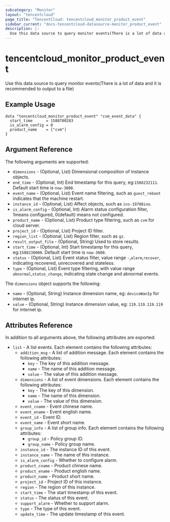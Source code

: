 ```yaml
---
subcategory: "Monitor"
layout: "tencentcloud"
page_title: "TencentCloud: tencentcloud_monitor_product_event"
sidebar_current: "docs-tencentcloud-datasource-monitor_product_event"
description: |-
  Use this data source to query monitor events(There is a lot of data and it is recommended to output to a file)
---
```


# tencentcloud_monitor_product_event

Use this data source to query monitor events(There is a lot of data and it is recommended to output to a file)

## Example Usage

```hcl
data "tencentcloud_monitor_product_event" "cvm_event_data" {
  start_time      = 1588700283
  is_alarm_config = 0
  product_name    = ["cvm"]
}
```

## Argument Reference

The following arguments are supported:

* `dimensions` - (Optional, List) Dimensional composition of instance objects.
* `end_time` - (Optional, Int) End timestamp for this query, eg:`1588232111`. Default start time is `now-3000`.
* `event_name` - (Optional, List) Event name filtering, such as `guest_reboot` indicates that the machine restart.
* `instance_id` - (Optional, List) Affect objects, such as `ins-19708ino`.
* `is_alarm_config` - (Optional, Int) Alarm status configuration filter, 1means configured, 0(default) means not configured.
* `product_name` - (Optional, List) Product type filtering, such as `cvm` for cloud server.
* `project_id` - (Optional, List) Project ID filter.
* `region_list` - (Optional, List) Region filter, such as `gz`.
* `result_output_file` - (Optional, String) Used to store results.
* `start_time` - (Optional, Int) Start timestamp for this query, eg:`1588230000`. Default start time is `now-3600`.
* `status` - (Optional, List) Event status filter, value range `-`,`alarm`,`recover`, indicating recovered, unrecovered and stateless.
* `type` - (Optional, List) Event type filtering, with value range `abnormal`,`status_change`, indicating state change and abnormal events.

The `dimensions` object supports the following:

* `name` - (Optional, String) Instance dimension name, eg: `deviceWanIp` for internet ip.
* `value` - (Optional, String) Instance dimension value, eg: `119.119.119.119` for internet ip.

## Attributes Reference

In addition to all arguments above, the following attributes are exported:

* `list` - A list events. Each element contains the following attributes:
  * `addition_msg` - A list of addition message. Each element contains the following attributes:
    * `key` - The key of this addition message.
    * `name` - The name of this addition message.
    * `value` - The value of this addition message.
  * `dimensions` - A list of event dimensions. Each element contains the following attributes:
    * `key` - The key of this dimension.
    * `name` - The name of this dimension.
    * `value` - The value of this dimension.
  * `event_cname` - Event chinese name.
  * `event_ename` - Event english name.
  * `event_id` - Event ID.
  * `event_name` - Event short name.
  * `group_info` - A list of group info. Each element contains the following attributes:
    * `group_id` - Policy group ID.
    * `group_name` - Policy group name.
  * `instance_id` - The instance ID of this event.
  * `instance_name` - The name of this instance.
  * `is_alarm_config` - Whether to configure alarm.
  * `product_cname` - Product chinese name.
  * `product_ename` - Product english name.
  * `product_name` - Product short name.
  * `project_id` - Project ID of this instance.
  * `region` - The region of this instance.
  * `start_time` - The start timestamp of this event.
  * `status` - The status of this event.
  * `support_alarm` - Whether to support alarm.
  * `type` - The type of this event.
  * `update_time` - The update timestamp of this event.



